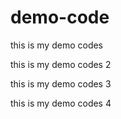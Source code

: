 # demo-code
this is my demo codes

this is my demo codes 2

this is my demo codes 3

this is my demo codes 4

